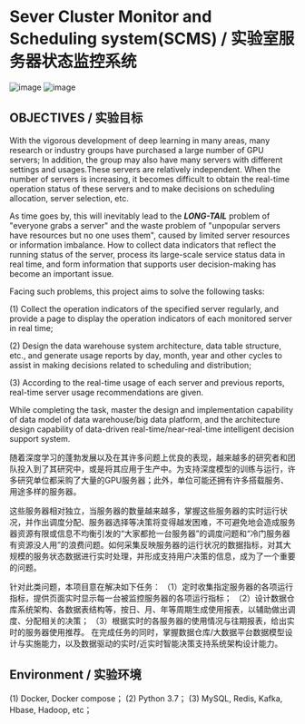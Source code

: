# Sever Cluster Monitor and Scheduling system(SCMS) / 实验室服务器状态监控系统

![image](https://user-images.githubusercontent.com/5326903/220550783-1a1a0066-cf48-46e7-b518-cef7428d3232.png)
![image](https://user-images.githubusercontent.com/5326903/220550854-956f693e-b87c-427d-9145-da20cf5d02ec.png)

 ## OBJECTIVES / 实验目标

With the vigorous development of deep learning in many areas, many research or industry groups have purchased a large number of GPU servers; In addition, the group may also have many servers with different settings and usages.These servers are relatively independent. When the number of servers is increasing, it becomes difficult to obtain the real-time operation status of these servers and to make decisions on scheduling allocation, server selection, etc.

As time goes by, this will inevitably lead to the ***LONG-TAIL*** problem of "everyone grabs a server" and the waste problem of "unpopular servers have resources but no one uses them", caused by limited server resources or information imbalance. How to collect data indicators that reflect the running status of the server, process its large-scale service status data in real time, and form information that supports user decision-making has become an important issue.

Facing such problems, this project aims to solve the following tasks:

(1) Collect the operation indicators of the specified server regularly, and provide a page to display the operation indicators of each monitored server in real time;

(2) Design the data warehouse system architecture, data table structure, etc., and generate usage reports by day, month, year and other cycles to assist in making decisions related to scheduling and distribution;

(3) According to the real-time usage of each server and previous reports, real-time server usage recommendations are given.

While completing the task, master the design and implementation capability of data model of data warehouse/big data platform, and the architecture design capability of data-driven real-time/near-real-time intelligent decision support system.

随着深度学习的蓬勃发展以及在其许多问题上优良的表现，越来越多的研究者和团队投入到了其研究中，或是将其应用于生产中。为支持深度模型的训练与运行，许多研究单位都采购了大量的GPU服务器；此外，单位可能还拥有许多搭载服务、用途多样的服务器。

这些服务器相对独立，当服务器的数量越来越多，掌握这些服务器的实时运行状况，并作出调度分配、服务器选择等决策将变得越发困难，不可避免地会造成服务器资源有限或信息不均衡引发的“大家都抢一台服务器”的调度问题和“冷门服务器有资源没人用”的浪费问题。如何采集反映服务器的运行状况的数据指标，对其大规模的服务状态数据进行实时处理，并形成支持用户决策的信息，成为了一个重要的问题。

针对此类问题，本项目意在解决如下任务：
（1）定时收集指定服务器的各项运行指标，提供页面实时显示每一台被监控服务器的各项运行指标；
（2）设计数据仓库系统架构、各数据表结构等，按日、月、年等周期生成使用报表，以辅助做出调度、分配相关的决策；
（3）根据实时的各服务器的使用情况与往期报表，给出实时的服务器使用推荐。
在完成任务的同时，掌握数据仓库/大数据平台数据模型设计与实施能力，以及数据驱动的实时/近实时智能决策支持系统架构设计能力。

## Environment / 实验环境

(1)	Docker, Docker compose；
(2)	Python 3.7；
(3)	MySQL, Redis, Kafka, Hbase, Hadoop, etc；



